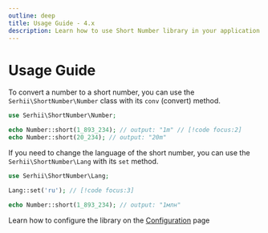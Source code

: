 ```yaml
---
outline: deep
title: Usage Guide - 4.x
description: Learn how to use Short Number library in your application
---
```


# Usage Guide
To convert a number to a short number, you can use the `Serhii\ShortNumber\Number` class with its `conv` (convert) method.

```php
use Serhii\ShortNumber\Number;

echo Number::short(1_893_234); // output: "1m" // [!code focus:2]
echo Number::short(20_234); // output: "20m"
```

If you need to change the language of the short number, you can use the `Serhii\ShortNumber\Lang` with its `set` method.

```php
use Serhii\ShortNumber\Lang;

Lang::set('ru'); // [!code focus:3]

echo Number::short(1_893_234); // output: "1млн"
```

Learn how to configure the library on the [Configuration](/4.x/configurations/output.html) page